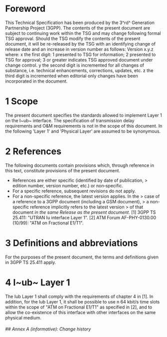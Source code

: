 # Foreword
This Technical Specification has been produced by the 3^rd^ Generation
Partnership Project (3GPP).
The contents of the present document are subject to continuing work within the
TSG and may change following formal TSG approval. Should the TSG modify the
contents of the present document, it will be re-released by the TSG with an
identifying change of release date and an increase in version number as
follows:
Version x.y.z
where:
x the first digit:
1 presented to TSG for information;
2 presented to TSG for approval;
3 or greater indicates TSG approved document under change control.
y the second digit is incremented for all changes of substance, i.e. technical
enhancements, corrections, updates, etc.
z the third digit is incremented when editorial only changes have been
incorporated in the document.
# 1 Scope
The present document specifies the standards allowed to implement Layer 1 on
the I~ub~ interface.
The specification of transmission delay requirements and O&M requirements is
not in the scope of this document.
In the following 'Layer 1' and 'Physical Layer' are assumed to be synonymous.
# 2 References
The following documents contain provisions which, through reference in this
text, constitute provisions of the present document.
  * References are either specific (identified by date of publication, > edition number, version number, etc.) or non‑specific.
  * For a specific reference, subsequent revisions do not apply.
  * For a non-specific reference, the latest version applies. In the > case of a reference to a 3GPP document (including a GSM document), > a non-specific reference implicitly refers to the latest version > of that document _in the same Release as the present document_.
[1] 3GPP TS 25.411: \"UTRAN Iu interface Layer 1\".
[2] ATM Forum AF-PHY-0130.00 (10/99): \"ATM on Fractional E1/T1\".
# 3 Definitions and abbreviations
For the purposes of the present document, the terms and definitions given in
3GPP TS 25.411 apply.
# 4 I~ub~ Layer 1
The Iub Layer 1 shall comply with the requirements of chapter 4 in [1].
In addition, for the Iub Layer 1, it shall be possible to use n 64 kbit/s time
slots within the scope of \"ATM on Fractional E1/T1\" as specified in [2], and
to allow the co-existence of this interface with other interfaces on the same
physical medium.
###### ## Annex A (informative): Change history